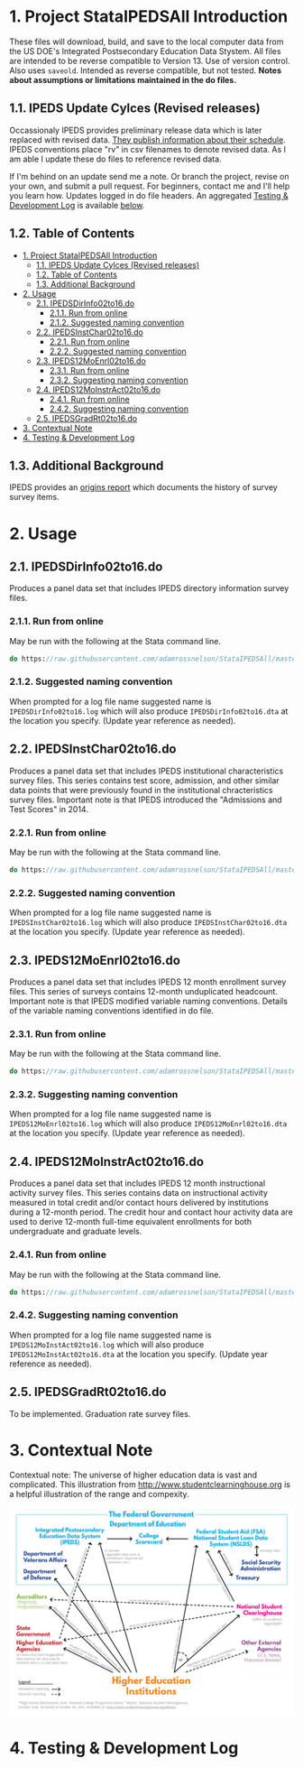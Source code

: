 # 1. Project StataIPEDSAll Introduction

These files will download, build, and save to the local computer data from the US DOE's Integrated Postsecondary Education Data Stystem. All files are intended to be reverse compatible to Version 13. Use of version control. Also uses `saveold`. Intended as reverse compatible, but not tested. **Notes about assumptions or limitations maintained in the do files.**

## 1.1. IPEDS Update Cylces (Revised releases)

Occassionaly IPEDS provides preliminary release data which is later replaced with revised data. [They publish information about their schedule](https://surveys.nces.ed.gov/ipeds/ViewContent.aspx?contentId=15). IPEDS conventions place "rv" in csv filenames to denote revised data. As I am able I update these do files to reference revised data. 

If I'm behind on an update send me a note. Or branch the project, revise on your own, and submit a pull request. For beginners, contact me and I'll help you learn how. Updates logged in do file headers. An aggregated [Testing & Development Log](#4-testing--development-log) is available [below](#4-testing--development-log).

## 1.2. Table of Contents
<!-- TOC -->

- [1. Project StataIPEDSAll Introduction](#1-project-stataipedsall-introduction)
    - [1.1. IPEDS Update Cylces (Revised releases)](#11-ipeds-update-cylces-revised-releases)
    - [1.2. Table of Contents](#12-table-of-contents)
    - [1.3. Additional Background](#13-additional-background)
- [2. Usage](#2-usage)
    - [2.1. IPEDSDirInfo02to16.do](#21-ipedsdirinfo02to16do)
        - [2.1.1. Run from online](#211-run-from-online)
        - [2.1.2. Suggested naming convention](#212-suggested-naming-convention)
    - [2.2. IPEDSInstChar02to16.do](#22-ipedsinstchar02to16do)
        - [2.2.1. Run from online](#221-run-from-online)
        - [2.2.2. Suggested naming convention](#222-suggested-naming-convention)
    - [2.3. IPEDS12MoEnrl02to16.do](#23-ipeds12moenrl02to16do)
        - [2.3.1. Run from online](#231-run-from-online)
        - [2.3.2. Suggesting naming convention](#232-suggesting-naming-convention)
    - [2.4. IPEDS12MoInstrAct02to16.do](#24-ipeds12moinstract02to16do)
        - [2.4.1. Run from online](#241-run-from-online)
        - [2.4.2. Suggesting naming convention](#242-suggesting-naming-convention)
    - [2.5. IPEDSGradRt02to16.do](#25-ipedsgradrt02to16do)
- [3. Contextual Note](#3-contextual-note)
- [4. Testing & Development Log](#4-testing--development-log)

<!-- /TOC -->

## 1.3. Additional Background

IPEDS provides an [origins report](https://nces.ed.gov/pubsearch/pubsinfo.asp?pubid=NPEC2012833) which documents the history of survey survey items.

# 2. Usage

## 2.1. IPEDSDirInfo02to16.do

Produces a panel data set that includes IPEDS directory information survey files.

### 2.1.1. Run from online

May be run with the following at the Stata command line.

```Stata
do https://raw.githubusercontent.com/adamrossnelson/StataIPEDSAll/master/IPEDSDirInfo02to16.do
```
### 2.1.2. Suggested naming convention

When prompted for a log file name suggested name is `IPEDSDirInfo02to16.log` which will also produce `IPEDSDirInfo02to16.dta` at the location you specify. (Update year reference as needed).

## 2.2. IPEDSInstChar02to16.do

Produces a panel data set that includes IPEDS institutional characteristics survey files. This series contains test score, admission, and other similar data points that were previously found in the institutional chracteristics survey files. Important note is that IPEDS introduced the "Admissions and Test Scores" in 2014.

### 2.2.1. Run from online

May be run with the following at the Stata command line.

```Stata
do https://raw.githubusercontent.com/adamrossnelson/StataIPEDSAll/master/IPEDSInstChar02to16.do
```

### 2.2.2. Suggested naming convention

When prompted for a log file name suggested name is `IPEDSInstChar02to16.log` which will also produce `IPEDSInstChar02to16.dta` at the location you specify. (Update year reference as needed).

## 2.3. IPEDS12MoEnrl02to16.do

Produces a panel data set that includes IPEDS 12 month enrollment survey files. This series of surveys contains 12-month unduplicated headcount. Important note is that IPEDS modified variable naming conventions. Details of the variable naming conventions identified in do file.

### 2.3.1. Run from online

May be run with the following at the Stata command line.

```Stata
do https://raw.githubusercontent.com/adamrossnelson/StataIPEDSAll/master/IPEDS12MoEnrl02to16.do
```

### 2.3.2. Suggesting naming convention

When prompted for a log file name suggested name is `IPEDS12MoEnrl02to16.log` which will also produce `IPEDS12MoEnrl02to16.dta` at the location you specify. (Update year reference as needed).

## 2.4. IPEDS12MoInstrAct02to16.do

Produces a panel data set that includes IPEDS 12 month instructional activity survey files. This series contains data on instructional activity measured in total credit and/or contact hours delivered by institutions during a 12-month period.  The credit hour and contact hour activity data are used to derive 12-month full-time equivalent enrollments for both undergraduate and graduate levels.

### 2.4.1. Run from online

May be run with the following at the Stata command line.

```Stata
do https://raw.githubusercontent.com/adamrossnelson/StataIPEDSAll/master/IPEDS12MoInstrAct02to16.do
```

### 2.4.2. Suggesting naming convention

When prompted for a log file name suggested name is `IPEDS12MoInstAct02to16.log` which will also produce `IPEDS12MoInstAct02to16.dta` at the location you specify. (Update year reference as needed).

## 2.5. IPEDSGradRt02to16.do

To be implemented. Graduation rate survey files.

# 3. Contextual Note

Contextual note: The universe of higher education data is vast and complicated. This illustration from http://www.studentclearninghouse.org is a helpful illustration of the range and compexity.

![Higher Education Data Illustration](images/HEDataChart.jpg)

# 4. Testing & Development Log